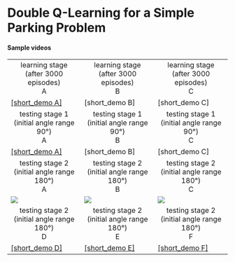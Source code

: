 # Double Q-Learning for a Simple Parking Problem
#### Sample videos
<table>
   <tr>
      <td align="center">learning stage (after 3000 episodes)<br/>A</td>
      <td align="center">learning stage (after 3000 episodes)<br/>B</td>
      <td align="center">learning stage (after 3000 episodes)<br/>C</td>      
   </tr>   
   <tr>
      <td><a href="https://github.com/pklesk/qlparking/assets/23095311/fdd1ee09-d866-4a6a-948f-3f18b7b3b2e1">[short_demo A]</a></td>
      <td>[short_demo B]</td>
      <td>[short_demo C]</td>
    </tr>
   <tr>
      <td align="center">testing stage 1 (initial angle range 90°)<br/>A</td>
      <td align="center">testing stage 1 (initial angle range 90°)<br/>B</td>
      <td align="center">testing stage 1 (initial angle range 90°)<br/>C</td>
   </tr>   
   <tr>
      <td><a href="https://github.com/pklesk/qlparking/assets/23095311/1d886842-adc5-4273-ad3e-95f6dbce12ef">[short_demo A]</a></td>
      <td>[short_demo B]</td>
      <td>[short_demo C]</td>
    </tr>    
   <tr>
      <td align="center">testing stage 2 (initial angle range 180°)<br/>A</td>
      <td align="center">testing stage 2 (initial angle range 180°)<br/>B</td>
      <td align="center">testing stage 2 (initial angle range 180°)<br/>C</td>
   </tr>   
   <tr>
      <td><a href="https://github.com/pklesk/qlparking/assets/23095311/1d886842-adc5-4273-ad3e-95f6dbce12ef"><img src="https://github.com/pklesk/qlparking/assets/23095311/c7f65243-d077-46a9-803c-f18ace843bc5"/></a></td>
      <td><a href="https://github.com/pklesk/qlparking/assets/23095311/a0e0400c-1062-4f77-b7dc-5d269b94d2b2"><img src="https://github.com/pklesk/qlparking/assets/23095311/c7f65243-d077-46a9-803c-f18ace843bc5"/></a></td>
      <td><a href="https://github.com/pklesk/qlparking/assets/23095311/1a8d0810-46b4-4134-915e-f01dcafd30e6"><img src="https://github.com/pklesk/qlparking/assets/23095311/c7f65243-d077-46a9-803c-f18ace843bc5"/></a></td>
    </tr>
   <tr>
      <td align="center">testing stage 2 (initial angle range 180°)<br/>D</td>
      <td align="center">testing stage 2 (initial angle range 180°)<br/>E</td>
      <td align="center">testing stage 2 (initial angle range 180°)<br/>F</td>
   </tr>   
   <tr>
      <td><a href="https://github.com/pklesk/qlparking/assets/23095311/6dfd0204-acb2-4420-97ee-e079b664d2c1">[short_demo D]</a></td>
      <td><a href="https://github.com/pklesk/qlparking/assets/23095311/50029e8c-327d-4652-8f82-b1bfbd559c5b">[short_demo E]</a></td>
      <td><a href="https://github.com/pklesk/qlparking/assets/23095311/fcb896a3-131c-4d32-b14e-ef5f66fdbf0f">[short_demo F]</a></td>
    </tr>   
</table>
